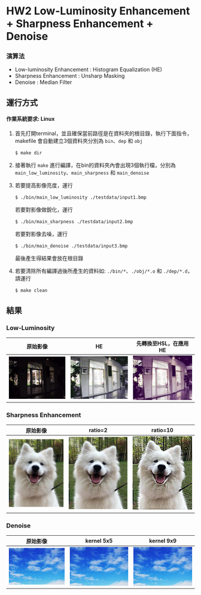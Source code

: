 # HW2 Low-Luminosity Enhancement + Sharpness Enhancement + Denoise

### 演算法  

- Low-luminosity Enhancement : Histogram Equalization (HE)
- Sharpness Enhancement : Unsharp Masking
- Denoise : Median Filter

## 運行方式

#### 作業系統要求: Linux

1.  首先打開terminal，並且確保當前路徑是在資料夾的根目錄，執行下面指令，makefile 會自動建立3個資料夾分別為 ``bin``、``dep`` 和 ``obj``

    ```bash
    $ make dir
    ```

2.  接著執行 ``make`` 進行編譯，在bin的資料夾內會出現3個執行檔，分別為 ``main_low_luminosity``、``main_sharpness`` 和 ``main_denoise``

3.  若要提高影像亮度，運行

    ```bash
	$ ./bin/main_low_luminosity ./testdata/input1.bmp
    ```

	若要對影像做銳化，運行

    ```bash
	$ ./bin/main_sharpness ./testdata/input2.bmp
    ```

	若要對影像去噪，運行

    ```bash
	$ ./bin/main_denoise ./testdata/input3.bmp
    ```

	最後產生得結果會放在根目錄

4.  若要清除所有編譯過後所產生的資料如: ``./bin/*``、``./obj/*.o`` 和 ``./dep/*.d``，請運行

    ```bash
    $ make clean
    ```

## 結果

### Low-Luminosity

| 原始影像 | HE | 先轉換至HSL，在應用HE |  
|:---:|:---:|:---:|
|<img src="testdata/input1.bmp" width="200">|<img src="result/output1_1.bmp" width="200">|<img src="result/output1_2.bmp" width="200">|

### Sharpness Enhancement

| 原始影像 | ratio=2 | ratio=10 |  
|:---:|:---:|:---:|
|<img src="testdata/input2.bmp" width="200">|<img src="result/output2_1.bmp" width="200">|<img src="result/output2_2.bmp" width="200">|

### Denoise

| 原始影像 | kernel 5x5 | kernel 9x9 |  
|:---:|:---:|:---:|
|<img src="testdata/input3.bmp" width="200">|<img src="result/output3_1.bmp" width="200">|<img src="result/output3_2.bmp" width="200">|